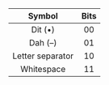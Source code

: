 |      Symbol      | Bits |
|:----------------:|:----:|
|     Dit (•)      |  00  |
|     Dah (–)      |  01  |
| Letter separator |  10  |
|    Whitespace    |  11  |
